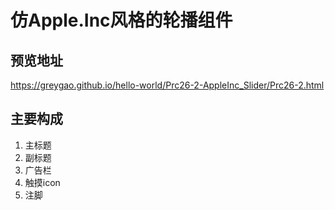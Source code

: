 # 仿Apple.Inc风格的轮播组件
## 预览地址
https://greygao.github.io/hello-world/Prc26-2-AppleInc_Slider/Prc26-2.html
## 主要构成
1. 主标题
2. 副标题
3. 广告栏
4. 触摸icon
5. 注脚
